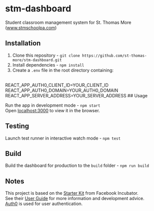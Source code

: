 # stm-dashboard
Student classroom management system for St. Thomas More (www.stmschoolpa.com)

## Installation
1. Clone this repository - `git clone https://github.com/st-thomas-more/stm-dashboard.git`
2. Install dependencies - `npm install`
3. Create a `.env` file in the root directory containing:
<br>
    REACT_APP_AUTH0_CLIENT_ID=YOUR_CLIENT_ID
<br>
    REACT_APP_AUTH0_DOMAIN=YOUR_AUTH0_DOMAIN
<br>
    REACT_APP_SERVER_ADDRESS=YOUR_SERVER_ADDRESS
## Usage

Run the app in development mode - `npm start`
<br>
Open [localhost:3000](http://localhost:3000) to view it in the browser.

## Testing

Launch test runner in interactive watch mode - `npm test`

## Build

Build the dashboard for production to the `build` folder - `npm run build`

## Notes

This project is based on the [Starter Kit](https://github.com/facebookincubator/create-react-app) from Facebook Incubator.
<br>
See their [User Guide](https://github.com/facebookincubator/create-react-app/blob/master/template/README.md) for more information and development advice.
<br>
[Auth0](https://auth0.com/) is used for user authentication.